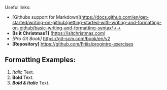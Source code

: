 Useful links:
- [Githubs support for
Markdown](https://docs.github.com/en/get-started/writing-on-github/getting-started-with-writing-and-formatting-on-github/basic-writing-and-formatting-syntax↪→
- **[Is it Christmas?]** (https://isitchristmas.com)
- *[Pro Git Book]* https://git-scm.com/book/en/v2
- **[Repository]** https://github.com/Friiis/progintro-exercises

 ## Formatting Examples:
1. *Italic* Text.
2. **Bold** Text.
3. ***Bold & Italic*** Text.
